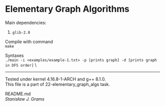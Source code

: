 # Elementary Graph Algorithms
Main dependencies:
1. `glib-2.0`

Compile with command \
`make`

Syntaxes \
`./main -i <examples/example-1.txt> -p [prints graph] -d [prints graph in DFS order]` \

---
Tested under kernel 4.16.8-1-ARCH and g++ 8.1.0.
\
This file is a part of 22-elementary_graph_algs task.

README.md\
*Stanisław J. Grams*

